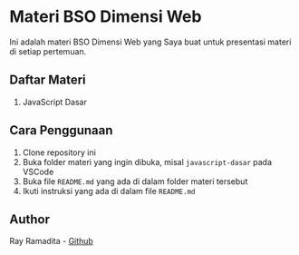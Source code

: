 # Materi BSO Dimensi Web

Ini adalah materi BSO Dimensi Web yang Saya buat untuk presentasi materi di setiap pertemuan.

## Daftar Materi

1. JavaScript Dasar

## Cara Penggunaan

1. Clone repository ini
2. Buka folder materi yang ingin dibuka, misal `javascript-dasar` pada VSCode
3. Buka file `README.md` yang ada di dalam folder materi tersebut
4. Ikuti instruksi yang ada di dalam file `README.md`

## Author

Ray Ramadita - [Github](https://github.com/rayrama)

